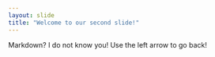 ```yaml
---
layout: slide
title: "Welcome to our second slide!"
---
```

Markdown? I do not know you!
Use the left arrow to go back!
